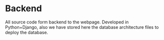 # Backend
All source code form backend to the webpage. Developed in Python+Django, also we have stored here the database architecture files to deploy the database. 
